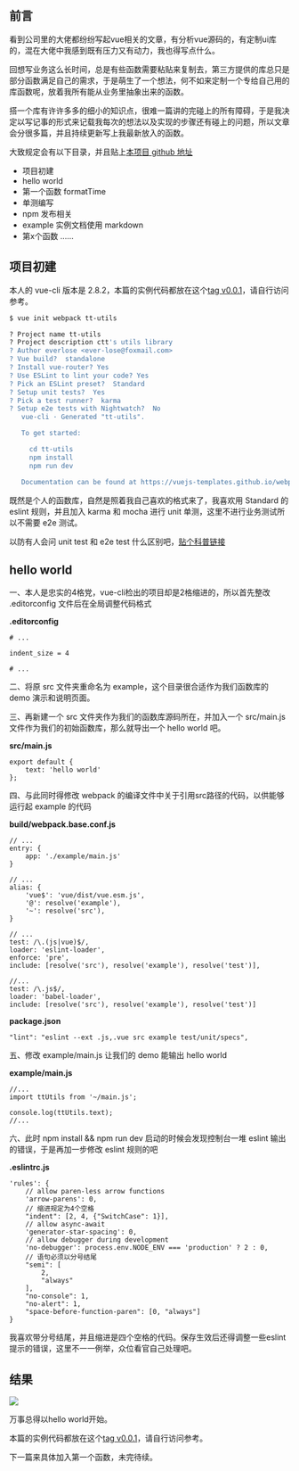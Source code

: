 ## 前言

看到公司里的大佬都纷纷写起vue相关的文章，有分析vue源码的，有定制ui库的，混在大佬中我感到既有压力又有动力，我也得写点什么。

回想写业务这么长时间，总是有些函数需要粘贴来复制去，第三方提供的库总只是部分函数满足自己的需求，于是萌生了一个想法，何不如来定制一个专给自己用的库函数呢，放着我所有能从业务里抽象出来的函数。

搭一个库有许许多多的细小的知识点，很难一篇讲的完碰上的所有障碍，于是我决定以写记事的形式来记载我每次的想法以及实现的步骤还有碰上的问题，所以文章会分很多篇，并且持续更新写上我最新放入的函数。

大致规定会有以下目录，并且贴上[本项目 github 地址](https://github.com/everlose/tt-utils)

* 项目初建
* hello world
* 第一个函数 formatTime
* 单测编写
* npm 发布相关
* example 实例文档使用 markdown
* 第x个函数 ......


## 项目初建

本人的 vue-cli 版本是 2.8.2，本篇的实例代码都放在这个[tag v0.0.1](https://github.com/everlose/tt-utils/jqfree/tree/v0.0.1)，请自行访问参考。

```bash
$ vue init webpack tt-utils

? Project name tt-utils
? Project description ctt's utils library
? Author everlose <ever-lose@foxmail.com>
? Vue build?  standalone
? Install vue-router? Yes
? Use ESLint to lint your code? Yes
? Pick an ESLint preset?  Standard
? Setup unit tests?  Yes
? Pick a test runner?  karma
? Setup e2e tests with Nightwatch?  No
   vue-cli · Generated "tt-utils".

   To get started:

     cd tt-utils
     npm install
     npm run dev

   Documentation can be found at https://vuejs-templates.github.io/webpack

```

既然是个人的函数库，自然是照着我自己喜欢的格式来了，我喜欢用 Standard 的 eslint 规则，并且加入 karma 和 mocha 进行 unit 单测，这里不进行业务测试所以不需要 e2e 测试。

以防有人会问 unit test 和 e2e test 什么区别吧，[贴个科普链接](https://segmentfault.com/q/1010000009527765)


## hello world

一、本人是忠实的4格党，vue-cli检出的项目却是2格缩进的，所以首先整改 .editorconfig 文件后在全局调整代码格式

__.editorconfig__

```
# ...

indent_size = 4

# ...
```

二、将原 src 文件夹重命名为 example，这个目录很合适作为我们函数库的 demo 演示和说明页面。

三、再新建一个 src 文件夹作为我们的函数库源码所在，并加入一个 src/main.js 文件作为我们的初始函数库，那么就导出一个 hello world 吧。

__src/main.js__

```
export default {
    text: 'hello world'
};
```

四、与此同时得修改 webpack 的编译文件中关于引用src路径的代码，以供能够运行起 example 的代码

__build/webpack.base.conf.js__

```
// ...
entry: {
    app: './example/main.js'
}

// ...
alias: {
    'vue$': 'vue/dist/vue.esm.js',
    '@': resolve('example'),
    '~': resolve('src'),
}

// ...
test: /\.(js|vue)$/,
loader: 'eslint-loader',
enforce: 'pre',
include: [resolve('src'), resolve('example'), resolve('test')],

//...
test: /\.js$/,
loader: 'babel-loader',
include: [resolve('src'), resolve('example'), resolve('test')]
```

__package.json__

```
"lint": "eslint --ext .js,.vue src example test/unit/specs",
```

五、修改 example/main.js 让我们的 demo 能输出 hello world

__example/main.js__

```
//...
import ttUtils from '~/main.js';

console.log(ttUtils.text);
//...
```

六、此时 npm install && npm run dev 启动的时候会发现控制台一堆 eslint 输出的错误，于是再加一步修改 eslint 规则的吧

__.eslintrc.js__

```
'rules': {
    // allow paren-less arrow functions
    'arrow-parens': 0,
    // 缩进规定为4个空格
    "indent": [2, 4, {"SwitchCase": 1}],
    // allow async-await
    'generator-star-spacing': 0,
    // allow debugger during development
    'no-debugger': process.env.NODE_ENV === 'production' ? 2 : 0,
    // 语句必须以分号结尾
    "semi": [
        2,
        "always"
    ],
    "no-console": 1,
    "no-alert": 1,
    "space-before-function-paren": [0, "always"]
}
```

我喜欢带分号结尾，并且缩进是四个空格的代码。保存生效后还得调整一些eslint提示的错误，这里不一一例举，众位看官自己处理吧。

## 结果

![](http://7xn4mw.com1.z0.glb.clouddn.com/17-11-16/39741043.jpg)

万事总得以hello world开始。

本篇的实例代码都放在这个[tag v0.0.1](https://github.com/everlose/tt-utils/jqfree/tree/v0.0.1)，请自行访问参考。

下一篇来具体加入第一个函数，未完待续。
